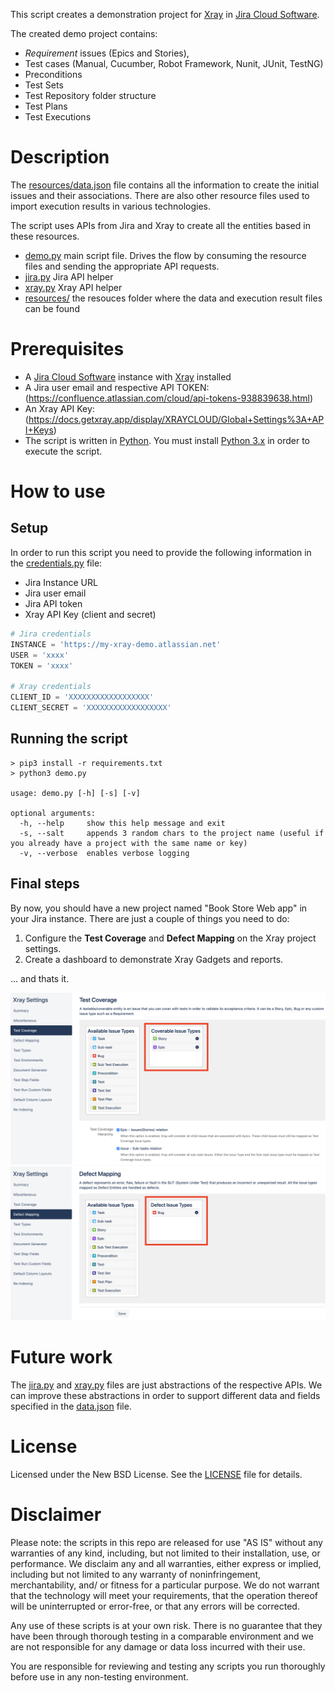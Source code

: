 This script creates a demonstration project for [Xray](https://www.getxray.app/) in [Jira Cloud Software](https://www.atlassian.com/software/jira/free).

The created demo project contains:
 - *Requirement* issues (Epics and Stories), 
 - Test cases (Manual, Cucumber, Robot Framework, Nunit, JUnit, TestNG)
 - Preconditions
 - Test Sets
 - Test Repository folder structure
 - Test Plans
 - Test Executions

# Description

The [resources/data.json](./resources/data.json) file contains all the information to create the initial issues and their associations.
There are also other resource files used to import execution results in various technologies.

The script uses APIs from Jira and Xray to create all the entities based in these resources.

 - [demo.py](./demo.py) main script file. Drives the flow by consuming the resource files and sending the appropriate API requests.
 - [jira.py](./jira.py) Jira API helper
 - [xray.py](./xray.py) Xray API helper 
 - [resources/](./resources/) the resouces folder where the data and execution result files can be found

# Prerequisites

 * A [Jira Cloud Software](https://www.atlassian.com/software/jira/free) instance with [Xray](https://www.getxray.app/) installed
 * A Jira user email and respective API TOKEN: (https://confluence.atlassian.com/cloud/api-tokens-938839638.html)
 * An Xray API Key: (https://docs.getxray.app/display/XRAYCLOUD/Global+Settings%3A+API+Keys)
 * The script is written in [Python](https://www.python.org/). You must install [Python 3.x](https://www.python.org/about/gettingstarted/) in order to execute the script.

# How to use

## Setup

In order to run this script you need to provide the following information in the [credentials.py](./credentials.py) file:
 - Jira Instance URL
 - Jira user email
 - Jira API token
 - Xray API Key (client and secret)

```python
# Jira credentials
INSTANCE = 'https://my-xray-demo.atlassian.net'
USER = 'xxxx'
TOKEN = 'xxxx'

# Xray credentials
CLIENT_ID = 'XXXXXXXXXXXXXXXXXX'
CLIENT_SECRET = 'XXXXXXXXXXXXXXXXXX'
```

## Running the script

```
> pip3 install -r requirements.txt
> python3 demo.py

usage: demo.py [-h] [-s] [-v]

optional arguments:
  -h, --help     show this help message and exit
  -s, --salt     appends 3 random chars to the project name (useful if you already have a project with the same name or key)
  -v, --verbose  enables verbose logging
```

## Final steps

By now, you should have a new project named "Book Store Web app" in your Jira instance. There are just a couple of things you need to do:

1. Configure the **Test Coverage** and **Defect Mapping** on the Xray project settings.
2. Create a dashboard to demonstrate Xray Gadgets and reports.

... and thats it.

![Test Coverage Config](./resources/coverage.png "Test Coverage Config")
![Defect Mapping Config](./resources/defects.png "Defect Mapping Config")

# Future work

The [jira.py](./jira.py) and [xray.py](./xray.py) files are just abstractions of the respective APIs. We can improve these abstractions in order to support different data and fields specified in the [data.json](./resources/data.json) file.

# License

Licensed under the New BSD License. See the [LICENSE](./LICENSE.md) file for details.

# Disclaimer

Please note: the scripts in this repo are released for use "AS IS" without any warranties of any kind, including, but not limited to their installation, use, or performance. We disclaim any and all warranties, either express or implied, including but not limited to any warranty of noninfringement, merchantability, and/ or fitness for a particular purpose. We do not warrant that the technology will meet your requirements, that the operation thereof will be uninterrupted or error-free, or that any errors will be corrected.

Any use of these scripts is at your own risk. There is no guarantee that they have been through thorough testing in a comparable environment and we are not responsible for any damage or data loss incurred with their use.

You are responsible for reviewing and testing any scripts you run thoroughly before use in any non-testing environment.
